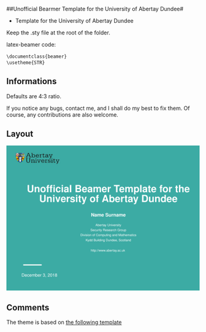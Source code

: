 ##Unofficial Bearmer Template for the University of Abertay Dundee#

- Template for the University of Abertay Dundee

Keep the .sty file at the root of the folder. 

latex-beamer code:

    \documentclass{beamer}
    \usetheme{STR}

## Informations ##

Defaults are 4:3 ratio.

If you notice any bugs, contact me, and I shall do my best to fix them. Of course, any contributions are also welcome.

## Layout ##

![Template Image]( https://github.com/Noktec/Abertay_Beamer_Template/blob/master/AMG/template.png "TemplateAbertay")


## Comments ##
The theme is based on [the following template](https://github.com/satta/zbh-beamer-theme)